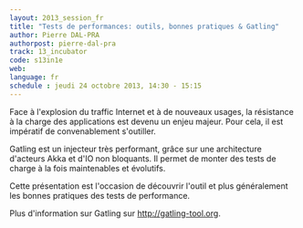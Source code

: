 ```yaml
---
layout: 2013_session_fr
title: "Tests de performances: outils, bonnes pratiques & Gatling"
author: Pierre DAL-PRA
authorpost: pierre-dal-pra
track: 13_incubator
code: s13in1e
web: 
language: fr
schedule : jeudi 24 octobre 2013, 14:30 - 15:15
---
```

Face à l'explosion du traffic Internet et à de nouveaux usages, la résistance à la charge des applications est devenu un enjeu majeur.
Pour cela, il est impératif de convenablement s'outiller.

Gatling est un injecteur très performant, grâce sur une architecture d'acteurs Akka et d'IO non bloquants.
Il permet de monter des tests de charge à la fois maintenables et évolutifs.

Cette présentation est l'occasion de découvrir l'outil et plus généralement les bonnes pratiques des tests de performance.

Plus d'information sur Gatling sur http://gatling-tool.org.
